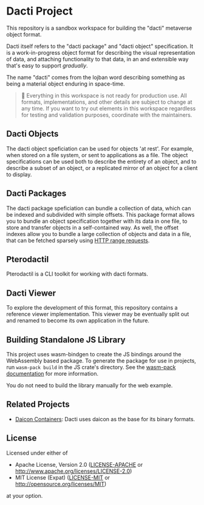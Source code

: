 # Dacti Project

This repository is a sandbox workspace for building the "dacti" metaverse object format.

Dacti itself refers to the "dacti package" and "dacti object" specification. It is a work-in-progress object format for describing the visual representation of data, and attaching functionality to that data, in an and extensible way that's easy to support *gradually*.

The name "dacti" comes from the lojban word describing something as being a material object enduring in space-time.

> 🚧 Everything in this workspace is not ready for production use. All formats, implementations, and other details are subject to change at any time. If you want to try out elements in this workspace regardless for testing and validation purposes, coordinate with the maintainers.

## Dacti Objects

The dacti object speficiation can be used for objects 'at rest'. For example, when stored on a file system, or sent to applications as a file. The object specifications can be used both to describe the entirety of an object, and to describe a subset of an object, or a replicated mirror of an object for a client to display.

## Dacti Packages

The dacti package speficiation can bundle a collection of data, which can be indexed and subdivided with simple offsets. This package format allows you to bundle an object specification together with its data in one file, to store and transfer objects in a self-contained way. As well, the offset indexes allow you to bundle a large collection of objects and data in a file, that can be fetched sparsely using [HTTP range requests](https://developer.mozilla.org/en-US/docs/Web/HTTP/Range_requests).

## Pterodactil

Pterodactil is a CLI toolkit for working with dacti formats.

## Dacti Viewer

To explore the development of this format, this repository contains a reference viewer implementation. This viewer may be eventually split out and renamed to become its own application in the future.

## Building Standalone JS Library

This project uses wasm-bindgen to create the JS bindings around the WebAssembly based package. To generate the package for use in projects, run `wasm-pack build` in the JS crate's directory. See the [wasm-pack documentation](https://rustwasm.github.io/docs/wasm-pack/) for more information.

You do not need to build the library manually for the web example.

## Related Projects

- [Daicon Containers](https://github.com/open-mv-sandbox/daicon): Dacti uses daicon as the base for its binary formats.

## License

Licensed under either of

- Apache License, Version 2.0 ([LICENSE-APACHE](LICENSE-APACHE) or http://www.apache.org/licenses/LICENSE-2.0)
- MIT License (Expat) ([LICENSE-MIT](LICENSE-MIT) or http://opensource.org/licenses/MIT)

at your option.
